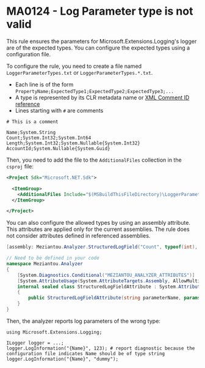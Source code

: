# MA0124 - Log Parameter type is not valid

This rule ensures the parameters for Microsoft.Extensions.Logging's logger are of the expected types. You can configure the expected types using a configuration file.

To configure the rule, you need to create a file named `LoggerParameterTypes.txt` or `LoggerParameterTypes.*.txt`.
- Each line is of the form `PropertyName;ExpectedType1;ExpectedType2;ExpectedType3;...`
- A type is represented by its CLR metadata name or [XML Comment ID reference](https://github.com/dotnet/csharpstandard/blob/standard-v6/standard/documentation-comments.md)
- Lines starting with `#` are comments

````
# This is a comment

Name;System.String
Count;System.Int32;System.Int64
Length;System.Int32;System.Nullable{System.Int32}
AccountId;System.Nullable{System.Guid}
````

Then, you need to add the file to the `AdditionalFiles` collection in the `csproj` file:

````xml
<Project Sdk="Microsoft.NET.Sdk">

  <ItemGroup>
    <AdditionalFiles Include="$(MSBuildThisFileDirectory)\LoggerParameterTypes.txt" />
  </ItemGroup>

</Project>
````

You can also configure the allowed types by using an assembly attribute. This attributes are applied only for the current assemblies. The rule does not consider attributes defined in referenced assemblies.

````c#
[assembly: Meziantou.Analyzer.StructuredLogField("Count", typeof(int), typeof(long))]

// Need to be defined in your code
namespace Meziantou.Analyzer
{
    [System.Diagnostics.Conditional("MEZIANTOU_ANALYZER_ATTRIBUTES")]
    [System.AttributeUsage(System.AttributeTargets.Assembly, AllowMultiple = true, Inherited = false)]
    internal sealed class StructuredLogFieldAttribute : System.Attribute
    {
        public StructuredLogFieldAttribute(string parameterName, params System.Type[] allowedTypes) { }
    }
}
````

Then, the analyzer reports log parameters of the wrong type:

````
using Microsoft.Extensions.Logging;

ILogger logger = ...;
logger.LogInformation("{Name}", 123); # report diagnostic because the configuration file indicates Name should be of type string
logger.LogInformation("{Name}", "dummy");
````

